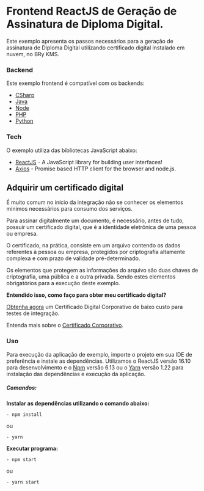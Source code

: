 # Frontend ReactJS de Geração de Assinatura de Diploma Digital.

Este exemplo apresenta os passos necessários para a geração de assinatura de Diploma Digital utilizando certificado digital instalado em nuvem, no BRy KMS.


### Backend

Este exemplo frontend é compatível com os backends:

* [CSharp](https://gitlab.com/brytecnologia-team/integracao/api-diploma-digital/csharp/geracao-de-diploma-digital-com-certificado-na-nuvem-kms)
* [Java](https://gitlab.com/brytecnologia-team/integracao/api-diploma-digital/java/gera-o-de-diploma-digital-com-certificado-na-nuvem-kms/back-end)
* [Node](https://gitlab.com/brytecnologia-team/integracao/api-diploma-digital/javascript/geracao-assinatura-diploma-extensao/back-end)
* [PHP](https://gitlab.com/brytecnologia-team/integracao/api-diploma-digital/php/geracao-diploma-kms/backend)
* [Python](https://gitlab.com/brytecnologia-team/integracao/api-diploma-digital/python/geracao-diploma-kms-backend)

### Tech

O exemplo utiliza das bibliotecas JavaScript abaixo:
* [ReactJS] - A JavaScript library for building user interfaces!
* [Axios] - Promise based HTTP client for the browser and node.js.

## Adquirir um certificado digital

É muito comum no início da integração não se conhecer os elementos mínimos necessários para consumo dos serviços.

Para assinar digitalmente um documento, é necessário, antes de tudo, possuir um certificado digital, que é a identidade eletrônica de uma pessoa ou empresa.

O certificado, na prática, consiste em um arquivo contendo os dados referentes à pessoa ou empresa, protegidos por criptografia altamente complexa e com prazo de validade pré-determinado.

Os elementos que protegem as informações do arquivo são duas chaves de criptografia, uma pública e a outra privada. Sendo estes elementos obrigatórios para a execução deste exemplo.

**Entendido isso, como faço para obter meu certificado digital?**

[Obtenha agora](https://certificado.bry.com.br/certificate-issue-selection) um Certificado Digital Corporativo de baixo custo para testes de integração.

Entenda mais sobre o [Certificado Corporativo](https://www.bry.com.br/blog/certificado-digital-corporativo/).  

### Uso

Para execução da aplicação de exemplo, importe o projeto em sua IDE de preferência e instale as dependências. 
Utilizamos o ReactJS versão 16.10 para desenvolvimento e o [Npm] versão 6.13 ou o [Yarn] versão 1.22 para instalação das dependências e execução da aplicação.

##### Comandos:

**Instalar as dependências utilizando o comando abaixo:**

    - npm install

  ou

    - yarn

**Executar programa:**

    - npm start

  ou

    - yarn start

   [Node]: <https://nodejs.org/en/>
   [ReactJS]: <https://reactjs.org/>
   [Axios]: <https://github.com/axios/axios>
   [Yarn]: <https://yarnpkg.com/>
   [Npm]: <https://www.npmjs.com/>
